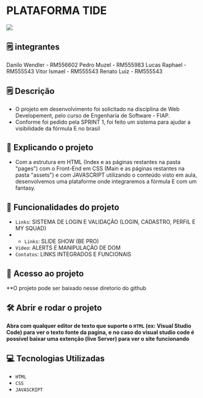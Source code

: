 # PLATAFORMA TIDE
<img loading="lazy" src="http://img.shields.io/static/v1?label=STATUS&message=EM%20DESENVOLVIMENTO&color=GREEN&style=for-the-badge"/>

## 🗒️ integrantes
Danilo Wendler - RM556602
Pedro Muzel - RM555983
Lucas Raphael - RM555543
Vitor Ismael - RM555543
Renato Luiz - RM555543


## 🗒️ Descrição
- O projeto em desenvolvimento foi solicitado na disciplina de Web Developement, pelo curso de Engenharia de Software - FIAP.
- Conforme foi pedido pela SPRINT 1, foi feito um sistema para ajudar a visibilidade da fórmula E no brasil
﻿
## :hammer: Explicando o projeto

- Com a estrutura em HTML (Index e as páginas restantes na pasta "pages") com o Front-End em CSS (Main e as páginas restantes na pasta "assets") e com JAVASCRIPT utilizando o conteúdo visto em aula, desenvolvemos uma plataforme onde integraremos a fórmula E com um fantasy.
## :hammer: Funcionalidades do projeto
- `Links`: SISTEMA DE LOGIN E VALIDAÇÃO (LOGIN, CADASTRO, PERFIL E MY SQUAD)
- - `Links`: SLIDE SHOW (BE PRO)
- `Video`: ALERTS E MANIPULAÇÃO DE DOM
- `Contatos`: LINKS INTEGRADOS E FUNCIONAIS

## 📁 Acesso ao projeto

**O projeto pode ser baixado nesse diretorio do github

## 🛠️ Abrir e rodar o projeto

**Abra com qualquer editor de texto que suporte o `HTML` (ex: Visual Studio Code) para ver o texto fonte da pagina, e no caso do visual studio code é possivel baixar uma extenção (live Server) para ver o site funcionando**

## 💻 Tecnologias Utilizadas
- `HTML`
- `CSS`
- `JAVASCRIPT`
